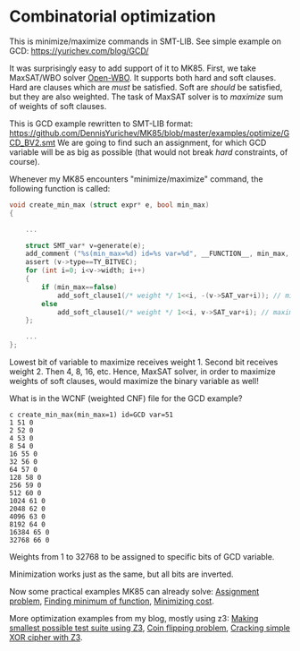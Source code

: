 # Combinatorial optimization

This is minimize/maximize commands in SMT-LIB.
See simple example on GCD: https://yurichev.com/blog/GCD/

It was surprisingly easy to add support of it to MK85.
First, we take MaxSAT/WBO solver [Open-WBO](http://sat.inesc-id.pt/open-wbo/).
It supports both hard and soft clauses.
Hard are clauses which are *must* be satisfied.
Soft are *should* be satisfied, but they are also weighted. The task of MaxSAT solver is to *maximize* sum of weights of soft clauses.

This is GCD example rewritten to SMT-LIB format: https://github.com/DennisYurichev/MK85/blob/master/examples/optimize/GCD_BV2.smt
We are going to find such an assignment, for which GCD variable will be as big as possible (that would not break *hard* constraints, of course).

Whenever my MK85 encounters "minimize/maximize" command, the following function is called:

```c
void create_min_max (struct expr* e, bool min_max)
{

	...

	struct SMT_var* v=generate(e);
	add_comment ("%s(min_max=%d) id=%s var=%d", __FUNCTION__, min_max, v->id, v->SAT_var);
	assert (v->type==TY_BITVEC);
	for (int i=0; i<v->width; i++)
	{
		if (min_max==false)
			add_soft_clause1(/* weight */ 1<<i, -(v->SAT_var+i)); // minimize
		else
			add_soft_clause1(/* weight */ 1<<i, v->SAT_var+i); // maximize
	};

	...
};
```

Lowest bit of variable to maximize receives weight 1.
Second bit receives weight 2.
Then 4, 8, 16, etc.
Hence, MaxSAT solver, in order to maximize weights of soft clauses, would maximize the binary variable as well!

What is in the WCNF (weighted CNF) file for the GCD example?

```
c create_min_max(min_max=1) id=GCD var=51
1 51 0
2 52 0
4 53 0
8 54 0
16 55 0
32 56 0
64 57 0
128 58 0
256 59 0
512 60 0
1024 61 0
2048 62 0
4096 63 0
8192 64 0
16384 65 0
32768 66 0
```

Weights from 1 to 32768 to be assigned to specific bits of GCD variable.

Minimization works just as the same, but all bits are inverted.

Now some practical examples MK85 can already solve:
[Assignment problem](https://github.com/DennisYurichev/MK85/blob/master/examples/optimize/assign_problem.smt),
[Finding minimum of function](https://github.com/DennisYurichev/MK85/blob/master/examples/optimize/1959_AHSME_Problem_8.smt),
[Minimizing cost](https://github.com/DennisYurichev/MK85/blob/master/examples/optimize/popsicles.smt).

More optimization examples from my blog, mostly using z3:
[Making smallest possible test suite using Z3](https://yurichev.com/blog/set_cover/),
[Coin flipping problem](https://yurichev.com/blog/coin_flip/),
[Cracking simple XOR cipher with Z3](https://yurichev.com/blog/XOR_Z3/).

